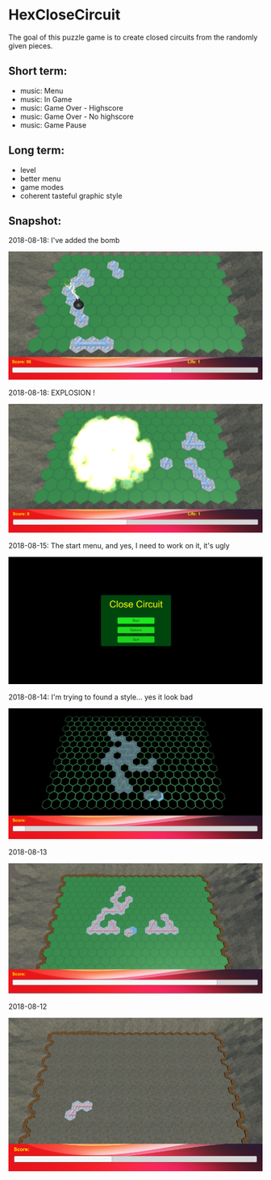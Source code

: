 # HexCloseCircuit
The goal of this puzzle game is to create closed circuits from the randomly given pieces.

## Short term:

- music: Menu
- music: In Game
- music: Game Over - Highscore
- music: Game Over - No highscore
- music: Game Pause

## Long term:

- level
- better menu
- game modes
- coherent tasteful graphic style

## Snapshot:

2018-08-18: I've added the bomb

![2018-08-18b](screenshot-20180818b.png)

2018-08-18: EXPLOSION !

![2018-08-18](screenshot-20180818.png)

2018-08-15: The start menu, and yes, I need to work on it, it's ugly

![2018-08-15](screenshot-20180815.png)

2018-08-14: I'm trying to found a style... yes it look bad

![2018-08-14](screenshot-20180814.png)

2018-08-13

![2018-08-13](screenshot-20180813.png)

2018-08-12

![2018-08-12](screenshot-20180812.png)

